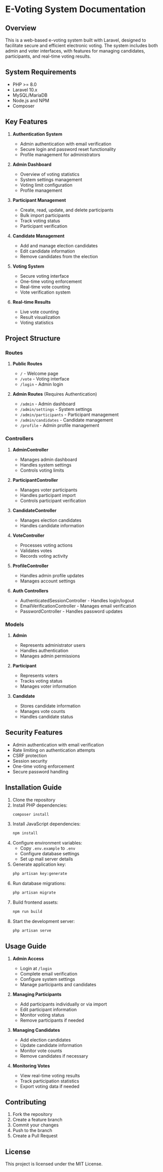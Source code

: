 # E-Voting System Documentation

## Overview
This is a web-based e-voting system built with Laravel, designed to facilitate secure and efficient electronic voting. The system includes both admin and voter interfaces, with features for managing candidates, participants, and real-time voting results.

## System Requirements
- PHP >= 8.0
- Laravel 10.x
- MySQL/MariaDB
- Node.js and NPM
- Composer

## Key Features
1. **Authentication System**
   - Admin authentication with email verification
   - Secure login and password reset functionality
   - Profile management for administrators

2. **Admin Dashboard**
   - Overview of voting statistics
   - System settings management
   - Voting limit configuration
   - Profile management

3. **Participant Management**
   - Create, read, update, and delete participants
   - Bulk import participants
   - Track voting status
   - Participant verification

4. **Candidate Management**
   - Add and manage election candidates
   - Edit candidate information
   - Remove candidates from the election

5. **Voting System**
   - Secure voting interface
   - One-time voting enforcement
   - Real-time vote counting
   - Vote verification system

6. **Real-time Results**
   - Live vote counting
   - Result visualization
   - Voting statistics

## Project Structure

### Routes
1. **Public Routes**
   - `/` - Welcome page
   - `/vote` - Voting interface
   - `/login` - Admin login

2. **Admin Routes** (Requires Authentication)
   - `/admin` - Admin dashboard
   - `/admin/settings` - System settings
   - `/admin/participants` - Participant management
   - `/admin/candidates` - Candidate management
   - `/profile` - Admin profile management

### Controllers
1. **AdminController**
   - Manages admin dashboard
   - Handles system settings
   - Controls voting limits

2. **ParticipantController**
   - Manages voter participants
   - Handles participant import
   - Controls participant verification

3. **CandidateController**
   - Manages election candidates
   - Handles candidate information

4. **VoteController**
   - Processes voting actions
   - Validates votes
   - Records voting activity

5. **ProfileController**
   - Handles admin profile updates
   - Manages account settings

6. **Auth Controllers**
   - AuthenticatedSessionController - Handles login/logout
   - EmailVerificationController - Manages email verification
   - PasswordController - Handles password updates

### Models
1. **Admin**
   - Represents administrator users
   - Handles authentication
   - Manages admin permissions

2. **Participant**
   - Represents voters
   - Tracks voting status
   - Manages voter information

3. **Candidate**
   - Stores candidate information
   - Manages vote counts
   - Handles candidate status

## Security Features
- Admin authentication with email verification
- Rate limiting on authentication attempts
- CSRF protection
- Session security
- One-time voting enforcement
- Secure password handling

## Installation Guide
1. Clone the repository
2. Install PHP dependencies:
   ```bash
   composer install
   ```
3. Install JavaScript dependencies:
   ```bash
   npm install
   ```
4. Configure environment variables:
   - Copy `.env.example` to `.env`
   - Configure database settings
   - Set up mail server details
5. Generate application key:
   ```bash
   php artisan key:generate
   ```
6. Run database migrations:
   ```bash
   php artisan migrate
   ```
7. Build frontend assets:
   ```bash
   npm run build
   ```
8. Start the development server:
   ```bash
   php artisan serve
   ```

## Usage Guide
1. **Admin Access**
   - Login at `/login`
   - Complete email verification
   - Configure system settings
   - Manage participants and candidates

2. **Managing Participants**
   - Add participants individually or via import
   - Edit participant information
   - Monitor voting status
   - Remove participants if needed

3. **Managing Candidates**
   - Add election candidates
   - Update candidate information
   - Monitor vote counts
   - Remove candidates if necessary

4. **Monitoring Votes**
   - View real-time voting results
   - Track participation statistics
   - Export voting data if needed

## Contributing
1. Fork the repository
2. Create a feature branch
3. Commit your changes
4. Push to the branch
5. Create a Pull Request

## License
This project is licensed under the MIT License.
